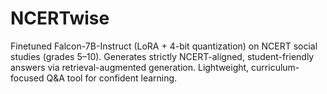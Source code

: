 # NCERTwise
Finetuned Falcon-7B-Instruct (LoRA + 4-bit quantization) on NCERT social studies (grades 5–10). Generates strictly NCERT-aligned, student-friendly answers via retrieval-augmented generation. Lightweight, curriculum-focused Q&amp;A tool for confident learning.
